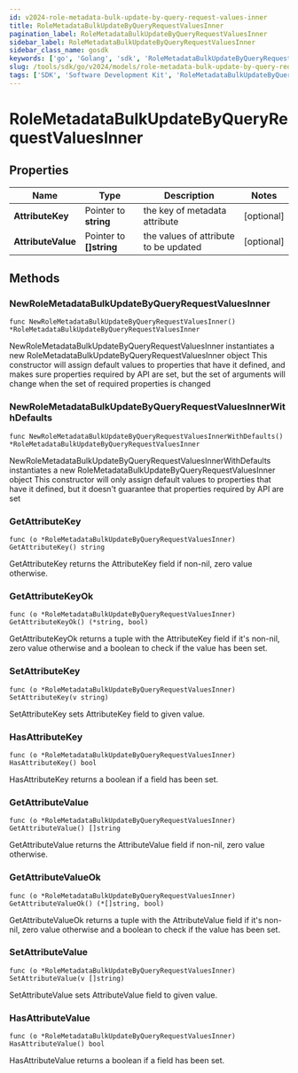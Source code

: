 ```yaml
---
id: v2024-role-metadata-bulk-update-by-query-request-values-inner
title: RoleMetadataBulkUpdateByQueryRequestValuesInner
pagination_label: RoleMetadataBulkUpdateByQueryRequestValuesInner
sidebar_label: RoleMetadataBulkUpdateByQueryRequestValuesInner
sidebar_class_name: gosdk
keywords: ['go', 'Golang', 'sdk', 'RoleMetadataBulkUpdateByQueryRequestValuesInner', 'V2024RoleMetadataBulkUpdateByQueryRequestValuesInner'] 
slug: /tools/sdk/go/v2024/models/role-metadata-bulk-update-by-query-request-values-inner
tags: ['SDK', 'Software Development Kit', 'RoleMetadataBulkUpdateByQueryRequestValuesInner', 'V2024RoleMetadataBulkUpdateByQueryRequestValuesInner']
---
```


# RoleMetadataBulkUpdateByQueryRequestValuesInner

## Properties

Name | Type | Description | Notes
------------ | ------------- | ------------- | -------------
**AttributeKey** | Pointer to **string** | the key of metadata attribute | [optional] 
**AttributeValue** | Pointer to **[]string** | the values of attribute to be updated | [optional] 

## Methods

### NewRoleMetadataBulkUpdateByQueryRequestValuesInner

`func NewRoleMetadataBulkUpdateByQueryRequestValuesInner() *RoleMetadataBulkUpdateByQueryRequestValuesInner`

NewRoleMetadataBulkUpdateByQueryRequestValuesInner instantiates a new RoleMetadataBulkUpdateByQueryRequestValuesInner object
This constructor will assign default values to properties that have it defined,
and makes sure properties required by API are set, but the set of arguments
will change when the set of required properties is changed

### NewRoleMetadataBulkUpdateByQueryRequestValuesInnerWithDefaults

`func NewRoleMetadataBulkUpdateByQueryRequestValuesInnerWithDefaults() *RoleMetadataBulkUpdateByQueryRequestValuesInner`

NewRoleMetadataBulkUpdateByQueryRequestValuesInnerWithDefaults instantiates a new RoleMetadataBulkUpdateByQueryRequestValuesInner object
This constructor will only assign default values to properties that have it defined,
but it doesn't guarantee that properties required by API are set

### GetAttributeKey

`func (o *RoleMetadataBulkUpdateByQueryRequestValuesInner) GetAttributeKey() string`

GetAttributeKey returns the AttributeKey field if non-nil, zero value otherwise.

### GetAttributeKeyOk

`func (o *RoleMetadataBulkUpdateByQueryRequestValuesInner) GetAttributeKeyOk() (*string, bool)`

GetAttributeKeyOk returns a tuple with the AttributeKey field if it's non-nil, zero value otherwise
and a boolean to check if the value has been set.

### SetAttributeKey

`func (o *RoleMetadataBulkUpdateByQueryRequestValuesInner) SetAttributeKey(v string)`

SetAttributeKey sets AttributeKey field to given value.

### HasAttributeKey

`func (o *RoleMetadataBulkUpdateByQueryRequestValuesInner) HasAttributeKey() bool`

HasAttributeKey returns a boolean if a field has been set.

### GetAttributeValue

`func (o *RoleMetadataBulkUpdateByQueryRequestValuesInner) GetAttributeValue() []string`

GetAttributeValue returns the AttributeValue field if non-nil, zero value otherwise.

### GetAttributeValueOk

`func (o *RoleMetadataBulkUpdateByQueryRequestValuesInner) GetAttributeValueOk() (*[]string, bool)`

GetAttributeValueOk returns a tuple with the AttributeValue field if it's non-nil, zero value otherwise
and a boolean to check if the value has been set.

### SetAttributeValue

`func (o *RoleMetadataBulkUpdateByQueryRequestValuesInner) SetAttributeValue(v []string)`

SetAttributeValue sets AttributeValue field to given value.

### HasAttributeValue

`func (o *RoleMetadataBulkUpdateByQueryRequestValuesInner) HasAttributeValue() bool`

HasAttributeValue returns a boolean if a field has been set.


